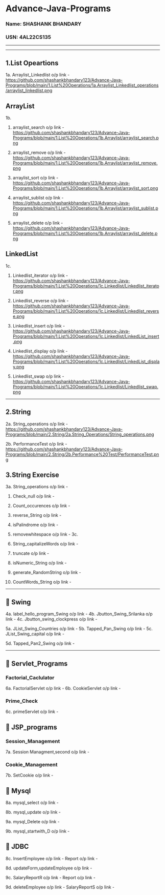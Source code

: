 # Advance-Java-Programs

###  Name: SHASHANK BHANDARY 
###  USN: 4AL22CS135

---
---

## 1.List Opeartions
1a. Arraylist_Linkedlist o/p link -  https://github.com/shashankbhandary123/Advance-Java-Programs/blob/main/1.List%20Operations/1a.Arraylist_Linkedlist_operations/arraylist_linkedlist.png

## ArrayList
1b.  
1. arraylist_search o/p link - https://github.com/shashankbhandary123/Advance-Java-Programs/blob/main/1.List%20Operations/1b.Arraylist/arraylist_search.png

2. arraylist_remove o/p link - https://github.com/shashankbhandary123/Advance-Java-Programs/blob/main/1.List%20Operations/1b.Arraylist/arraylist_remove.png

3. arraylist_sort o/p link - https://github.com/shashankbhandary123/Advance-Java-Programs/blob/main/1.List%20Operations/1b.Arraylist/arraylist_sort.png

4. arraylist_sublist o/p link - https://github.com/shashankbhandary123/Advance-Java-Programs/blob/main/1.List%20Operations/1b.Arraylist/arraylist_sublist.png

5. arraylist_delete o/p link - https://github.com/shashankbhandary123/Advance-Java-Programs/blob/main/1.List%20Operations/1b.Arraylist/arraylist_delete.png

##  LinkedList  
1c.  
1. Linkedlist_iterator o/p link - https://github.com/shashankbhandary123/Advance-Java-Programs/blob/main/1.List%20Operations/1c.Linkedlist/Linkedlist_iterator.png  

2. Linkedlist_reverse o/p link - https://github.com/shashankbhandary123/Advance-Java-Programs/blob/main/1.List%20Operations/1c.Linkedlist/Linkedlist_reverse.png

3. Linkedlist_insert o/p link - https://github.com/shashankbhandary123/Advance-Java-Programs/blob/main/1.List%20Operations/1c.Linkedlist/LinkedList_insert.png

4. Linkedlist_display o/p link - https://github.com/shashankbhandary123/Advance-Java-Programs/blob/main/1.List%20Operations/1c.Linkedlist/LinkedList_display.png

5. Linkedlist_swap o/p link - https://github.com/shashankbhandary123/Advance-Java-Programs/blob/main/1.List%20Operations/1c.Linkedlist/Linkedlist_swap.png

---
## 2.String
2a. String_operations o/p link - https://github.com/shashankbhandary123/Advance-Java-Programs/blob/main/2.String/2a.String_Operations/String_operations.png

2b. PerformanceTest o/p link - https://github.com/shashankbhandary123/Advance-Java-Programs/blob/main/2.String/2b.Performance%20Test/PerformanceTest.png  
## 3.String Exercise
3a. String_operations o/p link - 
1. Check_null o/p link - 

2. Count_occurences o/p link - 

3. reverse_String o/p link - 

4. isPalindrome o/p link - 

5. removewhitespace o/p link - 
3c.  
6. String_capitalizeWords o/p link - 
 
7. truncate o/p link - 
8. isNumeric_String o/p link - 

9. generate_RandomString o/p link - 

10. CountWords_String o/p link - 
---
## 📂 Swing
4a. label_hello_program_Swing o/p link - 
4b. Jbutton_Swing_Srilanka o/p link - 
4c. Jbutton_swing_clockpress o/p link - 

5a. JList_Swing_Countries o/p link - 
5b. Tapped_Pan_Swing o/p link - 
5c. JList_Swing_capital o/p link - 

5d. Tapped_Pan2_Swing o/p link - 

---
## 📂 Servlet_Programs
   ### Factorial_Caclulator
   6a. FactorialServlet o/p link - 
   6b. CookieServlet o/p link - 

   ### Prime_Check
   6c. primeServlet o/p link - 
## 📂 JSP_programs 
### Session_Management
  7a. Session Managment,second o/p link - 
  
  ### Cookie_Management
  7b. SetCookie o/p link - 
  

 ## 📂 Mysql
  8a. mysql_select o/p link - 

  8b. mysql_update o/p link - 

  9a. mysql_Delete o/p link - 

  9b. mysql_startwith_D o/p link - 

   ## 📂 JDBC
8c. InsertEmployee o/p link - 
    Report o/p link - 
    
8d. updateForm,updateEmployee o/p link - 

9c. SalaryReportR
o/p link - 
    Report o/p link - 
    
9d. deleteEmployee o/p link - 
    SalaryReportS o/p link - 

   









